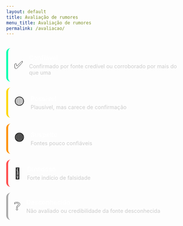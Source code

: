 ```yaml
---
layout: default
title: Avaliação de rumores
menu_title: Avaliação de rumores
permalink: /avaliacao/
---
```


<style>
  .rating-box {
    display: flex;
    align-items: center;
    background-color: rgba(255, 255, 255, 0.05);
    padding: 1rem;
    border-radius: 0.75rem;
    margin-bottom: 1rem;
    border-left: 5px solid;
  }

  .rating-box .emoji {
    font-size: 1.8rem;
    margin-right: 1rem;
    flex-shrink: 0;
  }

  .rating-box h3 {
    margin: 0;
    font-size: 1.05rem;
    color: white;
  }

  .rating-box p {
    margin: 0.25rem 0 0;
    font-size: 0.9rem;
    color: #ccc;
  }

  .rating-confiavel { border-color: #00ffae; }
  .rating-possivel  { border-color: #ffd700; }
  .rating-suspeito  { border-color: #ff9100; }
  .rating-duvidoso  { border-color: #ff4d4d; }
  .rating-desconhecido { border-color: #aaaaaa; }
</style>

<br>

<div class="rating-box rating-confiavel">
  <span class="emoji">✅</span>
  <div>
    <h3>Confiável</h3>
    <p>Confirmado por fonte credível ou corroborado por mais do que uma</p>
  </div>
</div>

<div class="rating-box rating-possivel">
  <span class="emoji">🟡</span>
  <div>
    <h3>Possível</h3>
    <p>Plausível, mas carece de confirmação</p>
  </div>
</div>

<div class="rating-box rating-suspeito">
  <span class="emoji">🟠</span>
  <div>
    <h3>Suspeito</h3>
    <p>Fontes pouco confiáveis</p>
  </div>
</div>

<div class="rating-box rating-duvidoso">
  <span class="emoji">🔴</span>
  <div>
    <h3>Duvidoso</h3>
    <p>Forte indício de falsidade</p>
  </div>
</div>

<div class="rating-box rating-desconhecido">
  <span class="emoji">❔</span>
  <div>
    <h3>Desconhecido</h3>
    <p>Não avaliado ou credibilidade da fonte desconhecida</p>
  </div>
</div>
